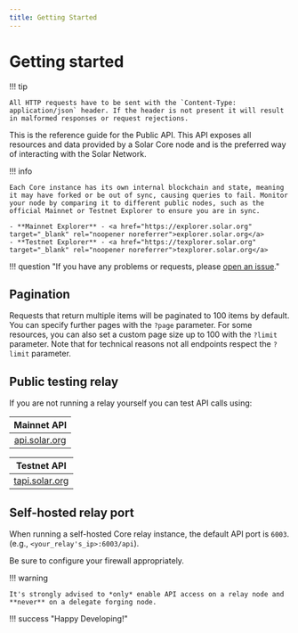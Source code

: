 ```yaml
---
title: Getting Started
---
```


# Getting started

!!! tip

    All HTTP requests have to be sent with the `Content-Type: application/json` header. If the header is not present it will result in malformed responses or request rejections.

This is the reference guide for the Public API. This API exposes all resources and data provided by a Solar Core node and is the preferred way of interacting with the Solar Network.

!!! info

    Each Core instance has its own internal blockchain and state, meaning it may have forked or be out of sync, causing queries to fail. Monitor your node by comparing it to different public nodes, such as the official Mainnet or Testnet Explorer to ensure you are in sync.

    - **Mainnet Explorer** - <a href="https://explorer.solar.org" target="_blank" rel="noopener noreferrer">explorer.solar.org</a>
    - **Testnet Explorer** - <a href="https://texplorer.solar.org" target="_blank" rel="noopener noreferrer">texplorer.solar.org</a>

!!! question "If you have any problems or requests, please <a href="https://github.com/solar-network/core/issues/new/choose" target="_blank" rel="noopener noreferrer">open an issue</a>."

## Pagination

Requests that return multiple items will be paginated to 100 items by default. You can specify further pages with the `?page` parameter. For some resources, you can also set a custom page size up to 100 with the `?limit` parameter. Note that for technical reasons not all endpoints respect the `?limit` parameter.

## Public testing relay

If you are not running a relay yourself you can test API calls using:

|                                         Mainnet API                                         |
| :-----------------------------------------------------------------------------------------: |
| <a href="https://api.solar.org" target="_blank" rel="noopener noreferrer">api.solar.org</a> |

|                                          Testnet API                                          |
| :-------------------------------------------------------------------------------------------: |
| <a href="https://tapi.solar.org" target="_blank" rel="noopener noreferrer">tapi.solar.org</a> |

## Self-hosted relay port

When running a self-hosted Core relay instance, the default API port is `6003`.  
(e.g., `<your_relay's_ip>:6003/api`).

Be sure to configure your firewall appropriately.

!!! warning

    It's strongly advised to *only* enable API access on a relay node and **never** on a delegate forging node.

!!! success "Happy Developing!"
